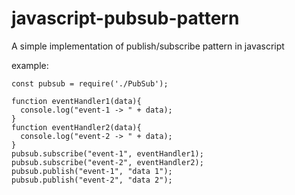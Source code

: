 # javascript-pubsub-pattern
A simple implementation of publish/subscribe pattern in javascript

example:

```
const pubsub = require('./PubSub');

function eventHandler1(data){
  console.log("event-1 -> " + data);
}
function eventHandler2(data){
  console.log("event-2 -> " + data);
}
pubsub.subscribe("event-1", eventHandler1);
pubsub.subscribe("event-2", eventHandler2);
pubsub.publish("event-1", "data 1");
pubsub.publish("event-2", "data 2");
```
